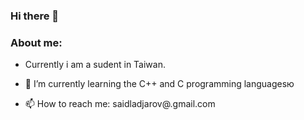 ### Hi there 👋
### About me:
 - Currently i am a sudent in Taiwan.

- 🌱 I’m currently learning the C++ and C programming languagesю
- 📫 How to reach me: saidladjarov@.gmail.com


